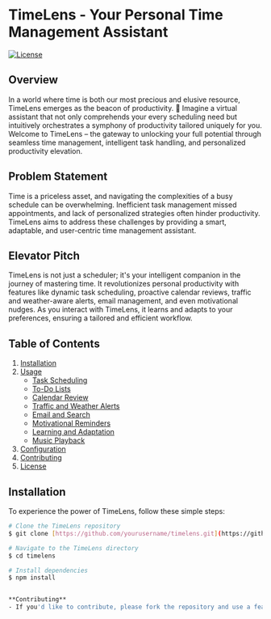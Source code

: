 # TimeLens - Your Personal Time Management Assistant

[![License](https://img.shields.io/badge/License-MIT-blue.svg)](LICENSE)

## Overview

In a world where time is both our most precious and elusive resource, TimeLens emerges as the beacon of productivity. 🚀 Imagine a virtual assistant that not only comprehends your every scheduling need but intuitively orchestrates a symphony of productivity tailored uniquely for you. Welcome to TimeLens – the gateway to unlocking your full potential through seamless time management, intelligent task handling, and personalized productivity elevation.

## Problem Statement

Time is a priceless asset, and navigating the complexities of a busy schedule can be overwhelming. Inefficient task management missed appointments, and lack of personalized strategies often hinder productivity. TimeLens aims to address these challenges by providing a smart, adaptable, and user-centric time management assistant.

## Elevator Pitch

TimeLens is not just a scheduler; it's your intelligent companion in the journey of mastering time. It revolutionizes personal productivity with features like dynamic task scheduling, proactive calendar reviews, traffic and weather-aware alerts, email management, and even motivational nudges. As you interact with TimeLens, it learns and adapts to your preferences, ensuring a tailored and efficient workflow.

## Table of Contents

1. [Installation](#installation)
2. [Usage](#usage)
   - [Task Scheduling](#task-scheduling)
   - [To-Do Lists](#to-do-lists)
   - [Calendar Review](#calendar-review)
   - [Traffic and Weather Alerts](#traffic-and-weather-alerts)
   - [Email and Search](#email-and-search)
   - [Motivational Reminders](#motivational-reminders)
   - [Learning and Adaptation](#learning-and-adaptation)
   - [Music Playback](#music-playback)
3. [Configuration](#configuration)
4. [Contributing](#contributing)
5. [License](#license)

## Installation

To experience the power of TimeLens, follow these simple steps:

```bash
# Clone the TimeLens repository
$ git clone [https://github.com/yourusername/timelens.git](https://github.com/RuchikaSuryawanshi7/Fledgings)

# Navigate to the TimeLens directory
$ cd timelens

# Install dependencies
$ npm install


**Contributing**
- If you'd like to contribute, please fork the repository and use a feature branch. Pull requests are warmly welcome.

